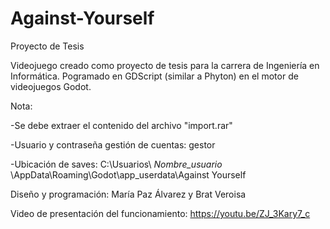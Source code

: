 # Against-Yourself
Proyecto de Tesis

Videojuego creado como proyecto de tesis para la carrera de Ingeniería en Informática. Pogramado en GDScript (similar a Phyton) en el motor de videojuegos Godot.

Nota:

-Se debe extraer el contenido del archivo "import.rar"

-Usuario y contraseña gestión de cuentas: gestor

-Ubicación de saves: C:\Usuarios\ *Nombre_usuario* \AppData\Roaming\Godot\app_userdata\Against Yourself

Diseño y programación: María Paz Álvarez y Brat Veroisa

Video de presentación del funcionamiento: https://youtu.be/ZJ_3Kary7_c
